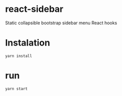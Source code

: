 # react-sidebar

Static collapsible bootstrap sidebar menu React hooks

# Instalation

```
yarn install
```

# run

```
yarn start
```

